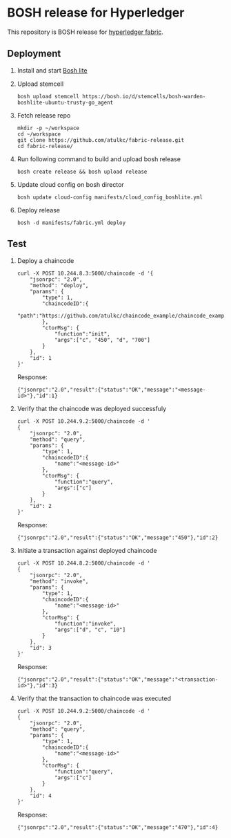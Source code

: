 # BOSH release for Hyperledger
This repository is BOSH release for [hyperledger fabric](https://github.com/hyperledger/fabric).

## Deployment

1. Install and start [Bosh lite](https://github.com/cloudfoundry/bosh-lite) 
1. Upload stemcell

	```
	bosh upload stemcell https://bosh.io/d/stemcells/bosh-warden-boshlite-ubuntu-trusty-go_agent
	```

1. Fetch release repo

	```
	mkdir -p ~/workspace
	cd ~/workspace
	git clone https://github.com/atulkc/fabric-release.git
	cd fabric-release/
	```

1. Run following command to build and upload bosh release

	```
	bosh create release && bosh upload release
	```

1. Update cloud config on bosh director

	```
	bosh update cloud-config manifests/cloud_config_boshlite.yml
	```

1. Deploy release

	```
	bosh -d manifests/fabric.yml deploy
	```

## Test

1. Deploy a chaincode

	```
	curl -X POST 10.244.8.3:5000/chaincode -d '{
		"jsonrpc": "2.0",
		"method": "deploy",
		"params": {
			"type": 1,
			"chaincodeID":{
				"path":"https://github.com/atulkc/chaincode_example/chaincode_example01"
			},
			"ctorMsg": {
				"function":"init",
				"args":["c", "450", "d", "700"]
			}
		},
		"id": 1
	}'
	```

	Response:
	```
	{"jsonrpc":"2.0","result":{"status":"OK","message":"<message-id>"},"id":1}
	```

1. Verify that the chaincode was deployed successfuly

	```
	curl -X POST 10.244.9.2:5000/chaincode -d '
	{
		"jsonrpc": "2.0",
		"method": "query",
		"params": {
			"type": 1,
			"chaincodeID":{
				"name":"<message-id>"
			},
			"ctorMsg": {
				"function":"query",
				"args":["c"]
			}
		},
		"id": 2
	}'
	```

	Response:
	```
	{"jsonrpc":"2.0","result":{"status":"OK","message":"450"},"id":2}
	```

1. Initiate a transaction against deployed chaincode

	```
	curl -X POST 10.244.8.2:5000/chaincode -d '
	{
		"jsonrpc": "2.0",
		"method": "invoke",
		"params": {
			"type": 1,
			"chaincodeID":{
				"name":"<message-id>"
			},
			"ctorMsg": {
				"function":"invoke",
				"args":["d", "c", "10"]
			}
		},
		"id": 3
	}'
	```

	Response:
	```
	{"jsonrpc":"2.0","result":{"status":"OK","message":"<transaction-id>"},"id":3}
	```

1. Verify that the transaction to chaincode was executed

	```
	curl -X POST 10.244.9.2:5000/chaincode -d '
	{
		"jsonrpc": "2.0",
		"method": "query",
		"params": {
			"type": 1,
			"chaincodeID":{
				"name":"<message-id>"
			},
			"ctorMsg": {
				"function":"query",
				"args":["c"]
			}
		},
		"id": 4
	}'
	```

	Response:
	```
	{"jsonrpc":"2.0","result":{"status":"OK","message":"470"},"id":4}
	```

